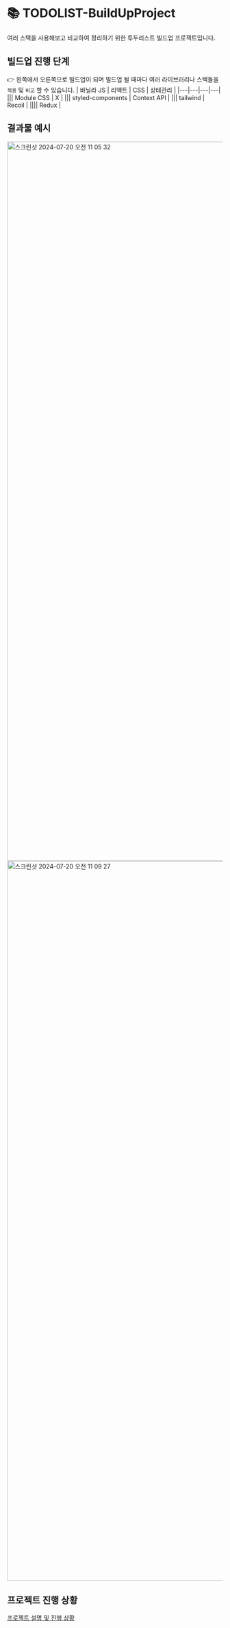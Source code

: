 # 📚 TODOLIST-BuildUpProject

여러 스택을 사용해보고 비교하여 정리하기 위한 투두리스트 빌드업 프로젝트입니다.

## 빌드업 진행 단계
👉 왼쪽에서 오른쪽으로 빌드업이 되며 빌드업 될 때마다 여러 라이브러리나 스택들을 ```적용``` 및 ```비교``` 할 수 있습니다.
| 바닐라 JS | 리액트 | CSS | 상태관리 |
|---|---|---|---|
||| Module CSS | X |
||| styled-components |  Context API | 
||| tailwind | Recoil | 
|||| Redux |

## 결과물 예시
<img width="1679" alt="스크린샷 2024-07-20 오전 11 05 32" src="https://github.com/user-attachments/assets/64970e64-13a8-442d-98c9-90d33b8c5e3c">

<img width="1680" alt="스크린샷 2024-07-20 오전 11 09 27" src="https://github.com/user-attachments/assets/b04ddc52-58cf-45c5-adc2-0959d0810e3a">


## 프로젝트 진행 상황
<a href="https://zenith-calculator-8af.notion.site/TODOLIST-BUILDUP-1cebe419fd0647ffaded5178201df90c?pvs=4">프로젝트 설명 및 진행 상황</a>

